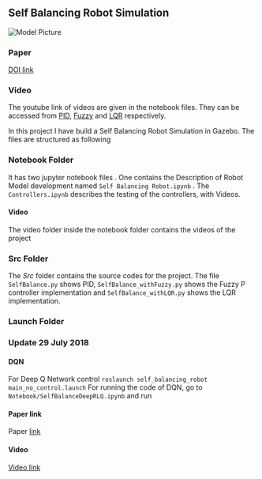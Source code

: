 ## Self Balancing Robot Simulation
![Model Picture](GazeboModel.png)

### Paper

[DOI link](https://aip.scitation.org/doi/10.1063/1.5044373)


### Video 
The youtube link of videos are given in the notebook files. They can be accessed from [PID](https://www.youtube.com/watch?v=kssD8unnWls), [Fuzzy](https://www.youtube.com/watch?v=FoG59xl2c9I) and [LQR](https://www.youtube.com/watch?v=QmrRNw043dY) respectively.

In this project I have build a Self Balancing Robot Simulation in Gazebo.
The files are structured as following


### Notebook Folder
It has two jupyter notebook files . One contains the Description of Robot Model development named ```Self Balancing Robot.ipynb``` . The ```Controllers.ipynb``` describes the testing of the controllers, with Videos.

#### Video 
The video folder inside the notebook folder contains the videos of the project

### Src Folder
The $Src$ folder contains the source codes for the project. The file ```SelfBalance.py``` shows PID, ```SelfBalance_withFuzzy.py``` shows the Fuzzy P controller implementation and ```SelfBalance_withLQR.py``` shows the LQR implementation.

### Launch Folder

### Update 29 July 2018

#### DQN
For Deep Q Network control
```roslaunch self_balancing_robot main_no_control.launch```
For running the code of DQN, go to ```Notebook/SelfBalanceDeepRLQ.ipynb``` and run

#### Paper link
Paper [link](https://arxiv.org/pdf/1807.08272.pdf)
#### Video
[Video link](https://www.youtube.com/watch?v=OU7jb2B4L-c&t=712s)


